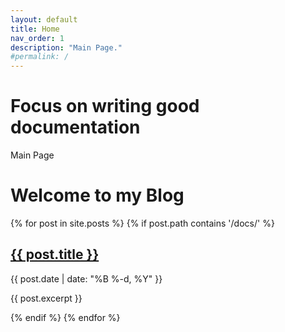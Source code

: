 ```yaml
---
layout: default
title: Home
nav_order: 1
description: "Main Page."
#permalink: /
---
```


# Focus on writing good documentation

Main Page
<h1>Welcome to my Blog</h1>

{% for post in site.posts %}
  {% if post.path contains '/docs/' %}
    <h2><a href="{{ post.url }}">{{ post.title }}</a></h2>
    <p>{{ post.date | date: "%B %-d, %Y" }}</p>
    <p>{{ post.excerpt }}</p>
  {% endif %}
{% endfor %}